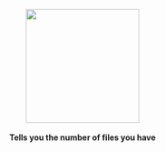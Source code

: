 <p align="center">
  <img src="https://octodex.github.com/images/codercat.jpg" height="200px"/>
  <br><br>
  <b>Tells you the number of files you have</b>
  <br><br>
  
</p>

&nbsp;
